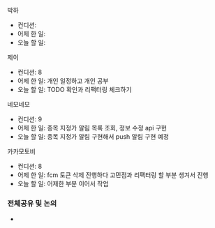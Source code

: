 
박하
- 컨디션: 
- 어제 한 일: 
- 오늘 할 일: 

제이
- 컨디션: 8
- 어제 한 일: 개인 일정하고 개인 공부
- 오늘 할 일: TODO 확인과 리팩터링 체크하기

네모네모
- 컨디션: 9
- 어제 한 일: 종목 지정가 알림 목록 조회, 정보 수정 api 구현
- 오늘 할 일: 종목 지정가 알림 구현해서 push 알림 구현 예정

카카모토비
- 컨디션: 8
- 어제 한 일: fcm 토큰 삭제 진행하다 고민점과 리팩터링 할 부분 생겨서 진행
- 오늘 할 일: 어제한 부분 이어서 작업
### 전체공유 및 논의
- 
